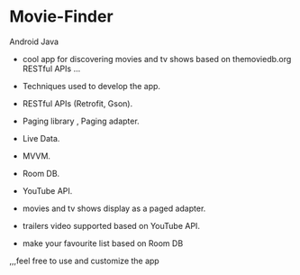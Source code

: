 # Movie-Finder

Android
Java
- cool app for discovering movies and tv shows based on themoviedb.org RESTful APIs ...

- Techniques used to develop the app.
- RESTful APIs (Retrofit, Gson).
- Paging library , Paging adapter.
- Live Data.
- MVVM.
- Room DB.
- YouTube API.

- movies and tv shows display as a paged adapter.
- trailers video supported based on YouTube API. 
- make your favourite list based on Room DB

,,,feel free to use and customize the app

